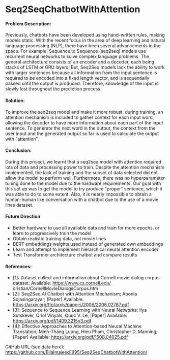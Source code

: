 # Seq2SeqChatbotWithAttention

#### Problem Description:

Previously, chatbots have been developed using hand-written rules, making models static. With the recent focus in the area of deep learning and natural language processing (NLP), there have been several advancements in the space. For example, Sequence to Sequence (seq2seq) models use recurrent neural networks to solve complex language problems. The general architecture consists of an encoder and a decoder, each being stacks of LSTM or GRU layers. But, Seq2Seq models lack the ability to work with larger sentences because all information from the input sentence is required to be encoded into a fixed length vector, and is sequentially passed until the output is produced. Therefore, knowledge of the input is slowly lost throughout the prediction process.

#### Solution:

To improve the seq2seq model and make it more robust, during training, an attention mechanism is included to gather context for each input word, allowing the decoder to have more information about each part of the input sentence. To generate the next word in the output, the context from the user input and the generated output so far is used to calculate the output with "attention". 

#### Conclusion:

During this project, we learnt that a seq2seq model with attention required lots of data and processing power to train. Despite the attention mechanism implemented, the lack of training and the subset of data selected did not allow the model to perform well. Furthermore, there was no hyperparameter tuning done to the model due to the hardware requirements. Our goal with this set up was to get the model to try produce "proper" sentence, which it was able to do to some extent. Also, it is nearly impossible to obtain a human-human like conversation with a chatbot due to the use of a movie lines dataset.

#### Future Direction
- Better hardware to use all available data and train for more epochs, or learn to progressively train the model
- Obtain realistic training data, not movie lines
- BERT embeddings weights used instead of generated own embeddings
- Learn and attempt to implement hierarchical neural attention encoder
- Test Transformer architecture chatbot and compare results

#### References:
- [1]: Dataset collect and information about Cornell movie dialog corpus dataset; Available: https://www.cs.cornell.edu/ cristian/CornellMovieDialogsCorpus.htm
- [2]: Seq2Seq AI Chatbot with Attention Mechanism; Abonia Sojasingarayar; [Paper] Available: https://arxiv.org/ftp/arxiv/papers/2006/2006.02767.pdf
- [3]: Sequence to Sequence Learning with Neural Networks; Ilya Sutskever, Oriol Vinyals, Quoc V. Le; [Paper] Available: https://arxiv.org/pdf/1409.3215v3.pdf
- [4]: Effective Approaches to Attention-based Neural Machine Translation; Minh-Thang Luong, Hieu Pham, Christopher D. Manning; [Paper] Available: https://arxiv.org/pdf/1508.04025.pdf

GitHub URL (see data here): https://github.com/Bilalmajeed1995/Seq2SeqChatbotWithAttention/